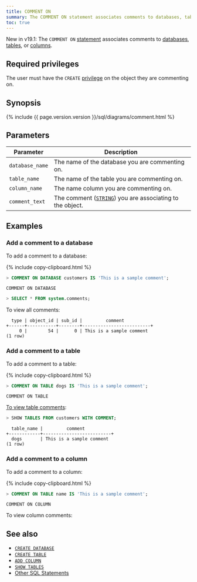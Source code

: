 ```yaml
---
title: COMMENT ON
summary: The COMMENT ON statement associates comments to databases, tables, or columns.
toc: true
---
```


<span class="version-tag">New in v19.1:</span> The `COMMENT ON` [statement](sql-statements.html) associates comments to [databases](create-database.html), [tables](create-table.html), or [columns](add-column.html).

## Required privileges

The user must have the `CREATE` [privilege](authorization.html#assign-privileges) on the object they are commenting on.

## Synopsis

<section>{% include {{ page.version.version }}/sql/diagrams/comment.html %}</section>

## Parameters

 Parameter | Description
------------|--------------
`database_name` | The name of the database you are commenting on.
`table_name` | The name of the  table you are commenting on.
`column_name` | The name column you are commenting on.
`comment_text` | The comment ([`STRING`](string.html)) you are associating to the object.

## Examples

### Add a comment to a database

To add a comment to a database:

{% include copy-clipboard.html %}
~~~ sql
> COMMENT ON DATABASE customers IS 'This is a sample comment';
~~~

~~~
COMMENT ON DATABASE
~~~

~~~ sql
> SELECT * FROM system.comments;
~~~

To view all comments:

~~~
  type | object_id | sub_id |         comment
+------+-----------+--------+--------------------------+
     0 |        54 |      0 | This is a sample comment
(1 row)
~~~

### Add a comment to a table

To add a comment to a table:

{% include copy-clipboard.html %}
~~~ sql
> COMMENT ON TABLE dogs IS 'This is a sample comment';
~~~

~~~
COMMENT ON TABLE
~~~

[To view table comments](show-tables.html):

~~~ sql
> SHOW TABLES FROM customers WITH COMMENT;
~~~

~~~
  table_name |         comment
+------------+--------------------------+
  dogs       | This is a sample comment
(1 row)
~~~

### Add a comment to a column

To add a comment to a column:

{% include copy-clipboard.html %}
~~~ sql
> COMMENT ON TABLE name IS 'This is a sample comment';
~~~

~~~
COMMENT ON COLUMN
~~~

To view column comments:



## See also

- [`CREATE DATABASE`](create-database.html)
- [`CREATE TABLE`](create-table.html)
- [`ADD COLUMN`](add-column.html)
- [`SHOW TABLES`](show-tables.html)
- [Other SQL Statements](sql-statements.html)
